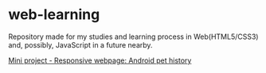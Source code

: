 # web-learning
 Repository made for my studies and learning process in Web(HTML5/CSS3) and, possibly, JavaScript in a future nearby.

<a href="https://nicolassilvada.github.io/web-learning/html-css/desafios/modulo02/d010/index.html">Mini project - Responsive webpage: Android pet history</a>